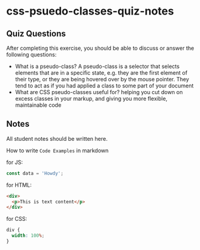 # css-psuedo-classes-quiz-notes

## Quiz Questions

After completing this exercise, you should be able to discuss or answer the following questions:

- What is a pseudo-class?
  A pseudo-class is a selector that selects elements that are in a specific state, e.g. they are the first element of their type, or they are being hovered over by the mouse pointer. They tend to act as if you had applied a class to some part of your document
- What are CSS pseudo-classes useful for?
  helping you cut down on excess classes in your markup, and giving you more flexible, maintainable code

## Notes

All student notes should be written here.

How to write `Code Examples` in markdown

for JS:

```javascript
const data = 'Howdy';
```

for HTML:

```html
<div>
  <p>This is text content</p>
</div>
```

for CSS:

```css
div {
  width: 100%;
}
```
